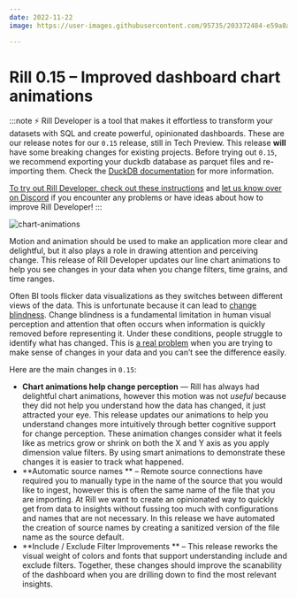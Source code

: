 ```yaml
---
date: 2022-11-22
image: https://user-images.githubusercontent.com/95735/203372484-e59a8a2e-7069-4d92-9487-9ce50b993ade.png

---
```


# Rill 0.15 –  Improved dashboard chart animations

:::note
⚡ Rill Developer is a tool that makes it effortless to transform your datasets with SQL and create powerful, opinionated dashboards. These are our release notes for our `0.15` release, still in Tech Preview. This release **will** have some breaking changes for existing projects. Before trying out `0.15`, we recommend exporting your duckdb database as parquet files and re-importing them. Check the [DuckDB documentation](https://duckdb.org/docs/data/parquet) for more information.

[To try out Rill Developer, check out these instructions](../../home/install) and [let us know over on Discord](https://bit.ly/3bbcSl9) if you encounter any problems or have ideas about how to improve Rill Developer!
:::

![chart-animations](https://user-images.githubusercontent.com/95735/203354814-b74dcd65-fe32-480e-b35e-41381d81c1f7.gif "773832564")


Motion and animation should be used to make an application more clear and delightful, but it also plays a role in drawing attention and perceiving change. This release of Rill Developer updates our line chart animations to help you see changes in your data when you change filters, time grains, and time ranges. 

Often BI tools flicker data visualizations as they switches between different views of the data. This is unfortunate because it can lead to [change blindness](https://en.wikipedia.org/wiki/Change_blindness#Flicker_paradigm). Change blindness is a fundamental limitation in human visual perception and attention that often occurs when information is quickly removed before representing it. Under these conditions, people struggle to identify what has changed. This is [a real problem](https://www.nngroup.com/articles/animation-usability/) when you are trying to make sense of changes in your data and you can’t see the difference easily.

Here are the main changes in `0.15`:

- **Chart animations help change perception** — Rill has always had delightful chart animations, however this motion was not *useful* because they did not help you understand how the data has changed, it just attracted your eye. This release updates our animations to help you understand changes more intuitively through better cognitive support for change perception. These animation changes consider what it feels like as metrics grow or shrink on both the X and Y axis as you apply dimension value filters. By using smart animations to demonstrate these changes it is easier to track what happened.
- **Automatic source names ** – Remote source connections have required you to manually type in the name of the source that you would like to ingest, however this is often the same name of the file that you are importing. At Rill we want to create an opinionated way to quickly get from data to insights without fussing too much with configurations and names that are not necessary. In this release we have automated the creation of source names by creating a sanitized version of the file name as the source default.
- **Include / Exclude Filter Improvements ** – This release reworks the visual weight of colors and fonts that support understanding include and exclude filters. Together, these changes should improve the scanability of the dashboard when you are drilling down to find the most relevant insights.
